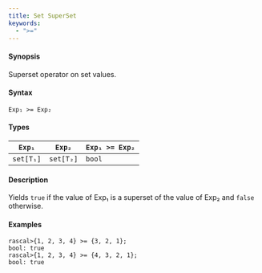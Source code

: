 ```yaml
---
title: Set SuperSet
keywords:
  - ">="
---
```


#### Synopsis

Superset operator on set values.

#### Syntax

`Exp₁ >= Exp₂`

#### Types


| `Exp₁`    |  `Exp₂`     | `Exp₁ >= Exp₂`   |
| --- | --- | --- |
| `set[T₁]` |  `set[T₂]`  | `bool`                 |


#### Description

Yields `true` if the value of Exp₁ is a superset of the value of Exp₂ and `false` otherwise.

#### Examples


```rascal-shell 
rascal>{1, 2, 3, 4} >= {3, 2, 1};
bool: true
rascal>{1, 2, 3, 4} >= {4, 3, 2, 1};
bool: true
```


